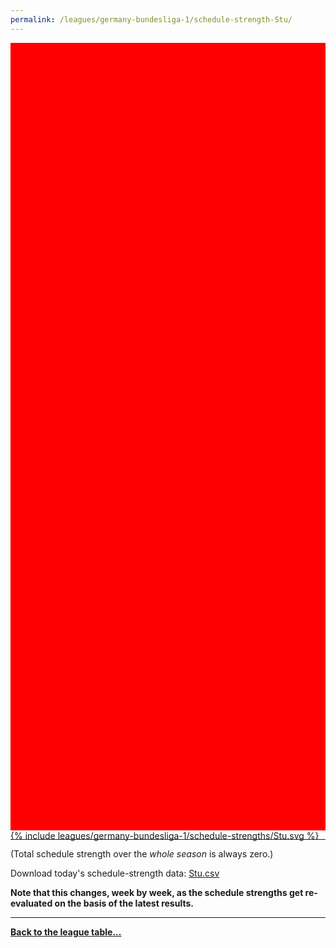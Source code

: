 ```yaml
---
permalink: /leagues/germany-bundesliga-1/schedule-strength-Stu/
---
```


<style>
.svg-wrap {
    background-color:red;
    height:0;
    padding-top:250%; /* 350px/550px */
    position: relative;
}

svg {
    background-color: white;
    height: 100%;
    display:block;
    width: 100%;
    position: absolute;
    top:0;
    left:0;
}
</style>


<div class="svg-wrap">
{% include leagues/germany-bundesliga-1/schedule-strengths/Stu.svg %}
</div>

-----

(Total schedule strength over the *whole season* is always zero.)


Download today's schedule-strength data: [Stu.csv](/assets/leagues/germany-bundesliga-1/2020/schedule-strengths/Stu.csv)

**Note that this changes, week by week, as the schedule strengths get re-evaluated on the
basis of the latest results.**

-----

[**Back to the league table...**](/leagues/germany-bundesliga-1)



